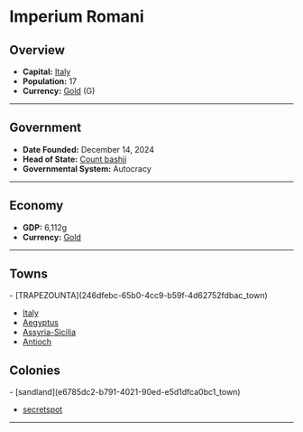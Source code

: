 <!--UNDEDITED FILE, remove this entire line if this file has been edited!-->
# <!--NAME-->Imperium Romani<!--NAME-->

## Overview

- **Capital:** <!--CAPITAL_LINK-->[Italy](3c420346-3be3-4ac2-8ecf-07279e8c22f9_town)<!--CAPITAL_LINK-->
- **Population:** <!--POPULATION-->17<!--POPULATION-->
- **Currency:** <!--CURRENCY_LINK-->[Gold](Gold_currency)<!--CURRENCY_LINK--> (<!--CURRENCY_ABV-->G<!--CURRENCY_ABV-->)

---

## Government

- **Date Founded:** <!--FOUNDED-->December 14, 2024<!--FOUNDED-->
- **Head of State:** <!--LEADER_TITLE_LINK-->[Count bashjj](bashjj_user)<!--LEADER_TITLE_LINK-->
- **Governmental System:** <!--GOVERNMENT-->Autocracy<!--GOVERNMENT-->

---

## Economy

- **GDP:** <!--GDP-->6,112g<!--GDP-->
- **Currency:** <!--CURRENCY_LINK-->[Gold](Gold_currency)<!--CURRENCY_LINK-->

---

## Towns

<!--TOWNS-->- [TRAPEZOUNTA](246dfebc-65b0-4cc9-b59f-4d62752fdbac_town)
- [Italy](3c420346-3be3-4ac2-8ecf-07279e8c22f9_town)
- [Aegyptus](44882a74-f932-47da-92ea-4593ea555fa2_town)
- [Assyria-Sicilia](ded573de-c4fe-4978-8348-46c692f91f9d_town)
- [Antioch](5fe11f8b-31dd-40a0-97f4-9ae78a5c1ccf_town)<!--TOWNS-->

## Colonies

<!--COLONIES-->- [sandland](e6785dc2-b791-4021-90ed-e5d1dfca0bc1_town)
- [secretspot](656ab76b-f0f5-4ac5-af20-988d837f977b_town)<!--COLONIES-->

---